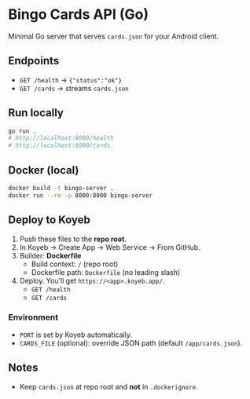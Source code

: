 
# Bingo Cards API (Go)

Minimal Go server that serves `cards.json` for your Android client.

## Endpoints
- `GET /health` → `{"status":"ok"}`
- `GET /cards` → streams `cards.json`

## Run locally
```bash
go run .
# http://localhost:8000/health
# http://localhost:8000/cards
```

## Docker (local)
```bash
docker build -t bingo-server .
docker run --rm -p 8000:8000 bingo-server
```

## Deploy to Koyeb
1. Push these files to the **repo root**.
2. In Koyeb → Create App → Web Service → From GitHub.
3. Builder: **Dockerfile**
   - Build context: `/` (repo root)
   - Dockerfile path: `Dockerfile` (no leading slash)
4. Deploy. You’ll get `https://<app>.koyeb.app/`.
   - `GET /health`
   - `GET /cards`

### Environment
- `PORT` is set by Koyeb automatically.
- `CARDS_FILE` (optional): override JSON path (default `/app/cards.json`).

## Notes
- Keep `cards.json` at repo root and **not** in `.dockerignore`.
